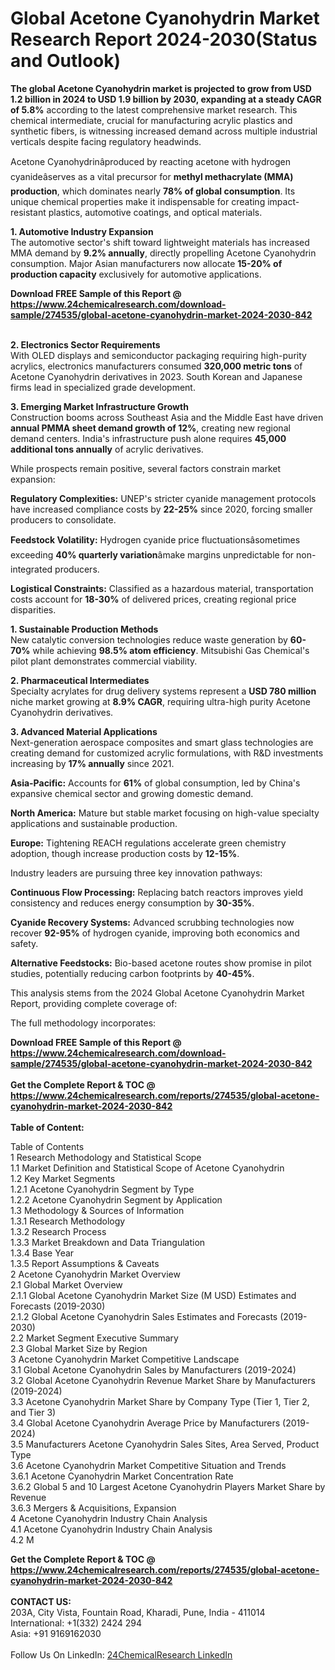 <h1>Global Acetone Cyanohydrin Market Research Report 2024-2030(Status and Outlook)</h1><p><strong>The global Acetone Cyanohydrin market is projected to grow from USD 1.2 billion in 2024 to USD 1.9 billion by 2030, expanding at a steady CAGR of 5.8%</strong> according to the latest comprehensive market research. This chemical intermediate, crucial for manufacturing acrylic plastics and synthetic fibers, is witnessing increased demand across multiple industrial verticals despite facing regulatory headwinds.</p><p>Acetone Cyanohydrinâproduced by reacting acetone with hydrogen cyanideâserves as a vital precursor for <strong>methyl methacrylate (MMA) production</strong>, which dominates nearly <strong>78% of global consumption</strong>. Its unique chemical properties make it indispensable for creating impact-resistant plastics, automotive coatings, and optical materials.</p><p><strong>1. Automotive Industry Expansion</strong><br>
The automotive sector's shift toward lightweight materials has increased MMA demand by <strong>9.2% annually</strong>, directly propelling Acetone Cyanohydrin consumption. Major Asian manufacturers now allocate <strong>15-20% of production capacity</strong> exclusively for automotive applications.</p><div><b>Download FREE Sample of this Report @ 
            <a href="https://www.24chemicalresearch.com/download-sample/274535/global-acetone-cyanohydrin-market-2024-2030-842">
            https://www.24chemicalresearch.com/download-sample/274535/global-acetone-cyanohydrin-market-2024-2030-842</a></b></div><br><p><strong>2. Electronics Sector Requirements</strong><br>
With OLED displays and semiconductor packaging requiring high-purity acrylics, electronics manufacturers consumed <strong>320,000 metric tons</strong> of Acetone Cyanohydrin derivatives in 2023. South Korean and Japanese firms lead in specialized grade development.</p><p><strong>3. Emerging Market Infrastructure Growth</strong><br>
Construction booms across Southeast Asia and the Middle East have driven <strong>annual PMMA sheet demand growth of 12%</strong>, creating new regional demand centers. India's infrastructure push alone requires <strong>45,000 additional tons annually</strong> of acrylic derivatives.</p><p>While prospects remain positive, several factors constrain market expansion:</p><p><strong>Regulatory Complexities:</strong> UNEP's stricter cyanide management protocols have increased compliance costs by <strong>22-25%</strong> since 2020, forcing smaller producers to consolidate.</p><p><strong>Feedstock Volatility:</strong> Hydrogen cyanide price fluctuationsâsometimes exceeding <strong>40% quarterly variation</strong>âmake margins unpredictable for non-integrated producers.</p><p><strong>Logistical Constraints:</strong> Classified as a hazardous material, transportation costs account for <strong>18-30%</strong> of delivered prices, creating regional price disparities.</p><p><strong>1. Sustainable Production Methods</strong><br>
New catalytic conversion technologies reduce waste generation by <strong>60-70%</strong> while achieving <strong>98.5% atom efficiency</strong>. Mitsubishi Gas Chemical's pilot plant demonstrates commercial viability.</p><p><strong>2. Pharmaceutical Intermediates</strong><br>
Specialty acrylates for drug delivery systems represent a <strong>USD 780 million</strong> niche market growing at <strong>8.9% CAGR</strong>, requiring ultra-high purity Acetone Cyanohydrin derivatives.</p><p><strong>3. Advanced Material Applications</strong><br>
Next-generation aerospace composites and smart glass technologies are creating demand for customized acrylic formulations, with R&amp;D investments increasing by <strong>17% annually</strong> since 2021.</p><p><strong>Asia-Pacific:</strong> Accounts for <strong>61%</strong> of global consumption, led by China's expansive chemical sector and growing domestic demand.</p><p><strong>North America:</strong> Mature but stable market focusing on high-value specialty applications and sustainable production.</p><p><strong>Europe:</strong> Tightening REACH regulations accelerate green chemistry adoption, though increase production costs by <strong>12-15%</strong>.</p><p>Industry leaders are pursuing three key innovation pathways:</p><p><strong>Continuous Flow Processing:</strong> Replacing batch reactors improves yield consistency and reduces energy consumption by <strong>30-35%</strong>.</p><p><strong>Cyanide Recovery Systems:</strong> Advanced scrubbing technologies now recover <strong>92-95%</strong> of hydrogen cyanide, improving both economics and safety.</p><p><strong>Alternative Feedstocks:</strong> Bio-based acetone routes show promise in pilot studies, potentially reducing carbon footprints by <strong>40-45%</strong>.</p><p>This analysis stems from the 2024 Global Acetone Cyanohydrin Market Report, providing complete coverage of:</p><p>The full methodology incorporates:</p><div><b>Download FREE Sample of this Report @ 
            <a href="https://www.24chemicalresearch.com/download-sample/274535/global-acetone-cyanohydrin-market-2024-2030-842">
            https://www.24chemicalresearch.com/download-sample/274535/global-acetone-cyanohydrin-market-2024-2030-842</a></b></div><br><div><b>Get the Complete Report & TOC @ 
            <a href="https://www.24chemicalresearch.com/reports/274535/global-acetone-cyanohydrin-market-2024-2030-842">
            https://www.24chemicalresearch.com/reports/274535/global-acetone-cyanohydrin-market-2024-2030-842</a></b></div><br>
            <b>Table of Content:</b><p>Table of Contents<br />
1 Research Methodology and Statistical Scope<br />
1.1 Market Definition and Statistical Scope of Acetone Cyanohydrin<br />
1.2 Key Market Segments<br />
1.2.1 Acetone Cyanohydrin Segment by Type<br />
1.2.2 Acetone Cyanohydrin Segment by Application<br />
1.3 Methodology & Sources of Information<br />
1.3.1 Research Methodology<br />
1.3.2 Research Process<br />
1.3.3 Market Breakdown and Data Triangulation<br />
1.3.4 Base Year<br />
1.3.5 Report Assumptions & Caveats<br />
2 Acetone Cyanohydrin Market Overview<br />
2.1 Global Market Overview<br />
2.1.1 Global Acetone Cyanohydrin Market Size (M USD) Estimates and Forecasts (2019-2030)<br />
2.1.2 Global Acetone Cyanohydrin Sales Estimates and Forecasts (2019-2030)<br />
2.2 Market Segment Executive Summary<br />
2.3 Global Market Size by Region<br />
3 Acetone Cyanohydrin Market Competitive Landscape<br />
3.1 Global Acetone Cyanohydrin Sales by Manufacturers (2019-2024)<br />
3.2 Global Acetone Cyanohydrin Revenue Market Share by Manufacturers (2019-2024)<br />
3.3 Acetone Cyanohydrin Market Share by Company Type (Tier 1, Tier 2, and Tier 3)<br />
3.4 Global Acetone Cyanohydrin Average Price by Manufacturers (2019-2024)<br />
3.5 Manufacturers Acetone Cyanohydrin Sales Sites, Area Served, Product Type<br />
3.6 Acetone Cyanohydrin Market Competitive Situation and Trends<br />
3.6.1 Acetone Cyanohydrin Market Concentration Rate<br />
3.6.2 Global 5 and 10 Largest Acetone Cyanohydrin Players Market Share by Revenue<br />
3.6.3 Mergers & Acquisitions, Expansion<br />
4 Acetone Cyanohydrin Industry Chain Analysis<br />
4.1 Acetone Cyanohydrin Industry Chain Analysis<br />
4.2 M</p><div><b>Get the Complete Report & TOC @ 
            <a href="https://www.24chemicalresearch.com/reports/274535/global-acetone-cyanohydrin-market-2024-2030-842">
            https://www.24chemicalresearch.com/reports/274535/global-acetone-cyanohydrin-market-2024-2030-842</a></b></div><br><b>CONTACT US:</b><br>
            203A, City Vista, Fountain Road, Kharadi, Pune, India - 411014<br>
            International: +1(332) 2424 294<br>
            Asia: +91 9169162030 <br><br>
            Follow Us On LinkedIn: <a href="https://www.linkedin.com/company/24chemicalresearch/">24ChemicalResearch LinkedIn</a>